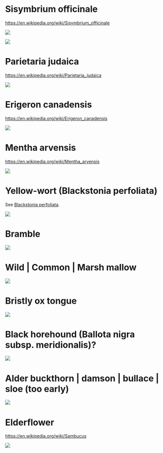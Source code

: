 # Sisymbrium officinale

https://en.wikipedia.org/wiki/Sisymbrium_officinale

![](IMG_2654.jpg)

![](IMG_2653.jpg)

# Parietaria judaica

https://en.wikipedia.org/wiki/Parietaria_judaica

![](IMG_2651.jpg)

# Erigeron canadensis

https://en.wikipedia.org/wiki/Erigeron_canadensis

![](IMG_2650.jpg)

# Mentha arvensis

https://en.wikipedia.org/wiki/Mentha_arvensis

![](IMG_2599.jpg)

# Yellow-wort (Blackstonia perfoliata)

See [Blackstonia perfoliata](https://en.wikipedia.org/wiki/Blackstonia_perfoliata).

![](IMG_2598.jpg)

# Bramble
![](IMG_2593.jpg)

# Wild | Common | Marsh mallow
![](IMG_2591.jpg)

# Bristly ox tongue

![](IMG_2588.jpg)

# Black horehound (Ballota nigra subsp. meridionalis)?

![](IMG_2586.jpg)

# Alder buckthorn | damson | bullace | sloe (too early)

![](IMG_2585.jpg)

# Elderflower

https://en.wikipedia.org/wiki/Sambucus

![](IMG_2584.jpg)

